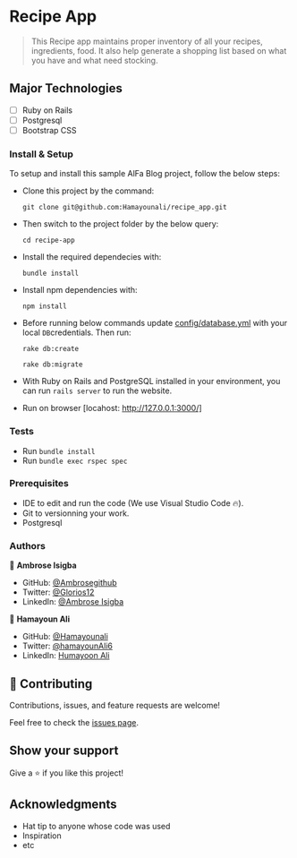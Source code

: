 # Recipe App

> This Recipe app maintains proper inventory of all your recipes, ingredients, food. It also help generate a shopping list based on what you have and what need stocking.

## Major Technologies
- [ ] Ruby on Rails
- [ ] Postgresql
- [ ] Bootstrap CSS

### Install & Setup

To setup and install this sample AlFa Blog project, follow the below steps:
- Clone this project by the command: 
  ```
  git clone git@github.com:Hamayounali/recipe_app.git
  ```

- Then switch to the project folder by the below query:

  ```
  cd recipe-app
  ```

- Install the required dependecies with:
  ```
  bundle install
  ```
- Install npm dependencies with: 
  ```
  npm install
  ```
- Before running below commands update [config/database.yml](./config/database.yml) with your local `DB`credentials. Then run:
    ```
    rake db:create
    ```
    ```
    rake db:migrate
    ```
- With Ruby on Rails and PostgreSQL installed in your environment, you can run `rails server` to run the website.
- Run on browser [locahost: http://127.0.0.1:3000/] 
### Tests

- Run `bundle install`
- Run `bundle exec rspec spec`

### Prerequisites

- IDE to edit and run the code (We use Visual Studio Code 🔥).
- Git to versionning your work.
- Postgresql

### Authors
👤 **Ambrose Isigba**

- GitHub: [@Ambrosegithub](https://github.com/Ambrosegithub)
- Twitter: [@Glorios12](https://twitter.com/Glorious851)
- LinkedIn: [@Ambrose Isigba](https://www.linkedin.com/in/ambrose-isigba/)

👤 **Hamayoun Ali**

- GitHub: [@Hamayounali](https://github.com/Hamayounali)
- Twitter: [@hamayounAli6](https://twitter.com/hamayounAli6)
- LinkedIn: [Humayoon Ali](https://www.linkedin.com/in/humayoon-ali-663ba2239)


## 🤝 Contributing
Contributions, issues, and feature requests are welcome!

Feel free to check the [issues page](https://github.com/Hamayounali/recipe_app/issues).

## Show your support
Give a ⭐ if you like this project!

## Acknowledgments
- Hat tip to anyone whose code was used
- Inspiration
- etc
